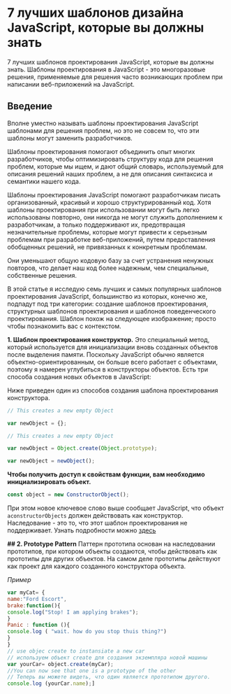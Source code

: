 # 7 лучших шаблонов дизайна JavaScript, которые вы должны знать

 7 лучших шаблонов проектирования JavaScript, которые вы должны знать. Шаблоны проектирования в JavaScript - это многоразовые решения, применяемые для решения часто возникающих проблем при написании веб-приложений на JavaScript.

 ## Введение
 
Вполне уместно называть шаблоны проектирования JavaScript шаблонами для решения проблем, но это не совсем то, что эти шаблоны могут заменить разработчиков.

Шаблоны проектирования помогают объединить опыт многих разработчиков, чтобы оптимизировать структуру кода для решения проблем, которые мы ищем, и дают общий словарь, используемый для описания решений наших проблем, а не для описания синтаксиса и семантики нашего кода.

Шаблоны проектирования JavaScript помогают разработчикам писать организованный, красивый и хорошо структурированный код. Хотя шаблоны проектирования при использовании могут быть легко использованы повторно, они никогда не могут служить дополнением к разработчикам, а только поддерживают их, предотвращая незначительные проблемы, которые могут привести к серьезным проблемам при разработке веб-приложений, путем предоставления обобщенных решений, не привязанных к конкретным проблемам.

Они уменьшают общую кодовую базу за счет устранения ненужных повторов, что делает наш код более надежным, чем специальные, собственные решения.

В этой статье я исследую семь лучших и самых популярных шаблонов проектирования JavaScript, большинство из которых, конечно же, подпадут под три категории: создание шаблонов проектирования, структурных шаблонов проектирования и шаблонов поведенческого проектирования. Шаблон похож на следующее изображение; просто чтобы познакомить вас с контекстом.

**1. Шаблон проектирования конструктор.**
Это специальный метод, который используется для инициализации вновь созданных объектов после выделения памяти. Поскольку JavaScript обычно является объектно-ориентированным, он больше всего работает с объектами, поэтому я намерен углубиться в конструкторы объектов. Есть три способа создания новых объектов в JavaScript:

Ниже приведен один из способов создания шаблона проектирования конструктора.

```js
// This creates a new empty Object

var newObject = {};

// This creates a new empty Object

var newObject = Object.create(Object.prototype);

var newObject = newObject();
```

**Чтобы получить доступ к свойствам функции, вам необходимо инициализировать объект.**

```js
const object = new ConstructorObject();
```

При этом новое ключевое слово выше сообщает JavaScript, что объект `aconstructorObjects` должен действовать как конструктор. Наследование - это то, что этот шаблон проектирования не поддерживает. Узнать подробности
можно [здесь](https://addyosmani.com/resources/essentialjsdesignpatterns/book/#constructorpatternjavascript)


**## 2. Prototype Pattern**
Паттерн прототипа основан на наследовании прототипов, при котором объекты создаются, чтобы действовать как прототипы для других объектов. На самом деле прототипы действуют как проект для каждого созданного конструктора объекта.

_Пример_

```js
var myCat= {
name:"Ford Escort",
brake:function(){
console.log("Stop! I am applying brakes");
}
Panic : function (){
console.log ( "wait. how do you stop thuis thing?")
}
}
// use objec create to instansiate a new car
// используем объект create для создания экземпляра новой машины
var yourCar= object.create(myCar);
//You can now see that one is a prototype of the other
// Теперь вы можете видеть, что один является прототипом другого.
console.log (yourCar.name);]
```

